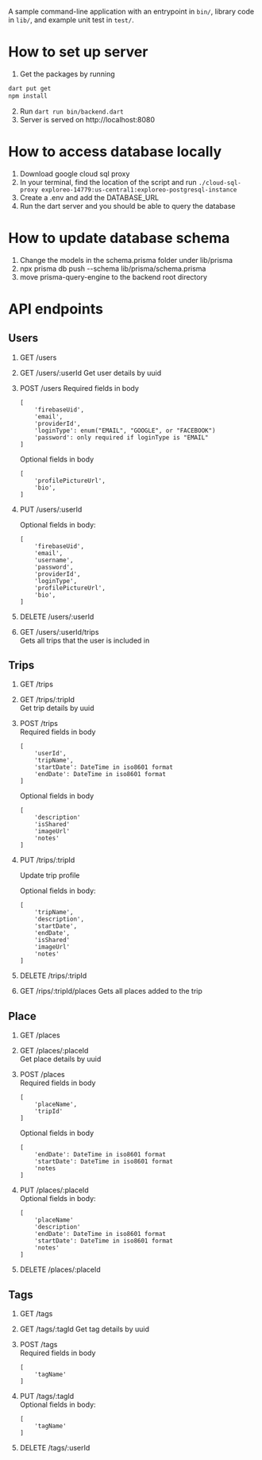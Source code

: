 A sample command-line application with an entrypoint in `bin/`, library code
in `lib/`, and example unit test in `test/`.

# How to set up server

1. Get the packages by running

```bash
dart put get
npm install
```

2. Run `dart run bin/backend.dart`
3. Server is served on http://localhost:8080

# How to access database locally

1. Download google cloud sql proxy
2. In your terminal, find the location of the script and run `./cloud-sql-proxy exploreo-14779:us-central1:exploreo-postgresql-instance`
3. Create a .env and add the DATABASE_URL
4. Run the dart server and you should be able to query the database

# How to update database schema

1. Change the models in the schema.prisma folder under lib/prisma
2. npx prisma db push --schema lib/prisma/schema.prisma
3. move prisma-query-engine to the backend root directory

# API endpoints

## Users

1. GET /users

2. GET /users/:userId
   Get user details by uuid

3. POST /users 
   Required fields in body

    ```
    [
        'firebaseUid',
        'email',
        'providerId',
        'loginType': enum("EMAIL", "GOOGLE", or "FACEBOOK")
        'password': only required if loginType is "EMAIL"
    ]
    ```

    Optional fields in body

    ```
    [
        'profilePictureUrl',
        'bio',
    ]
    ```

4. PUT /users/:userId  

    Optional fields in body:

    ```
    [
        'firebaseUid',
        'email',
        'username',
        'password',
        'providerId',
        'loginType',
        'profilePictureUrl',
        'bio',
    ]
    ```

5. DELETE /users/:userId

6. GET /users/:userId/trips  
   Gets all trips that the user is included in

## Trips

1. GET /trips

2. GET /trips/:tripId  
   Get trip details by uuid

3. POST /trips  
   Required fields in body

    ```
    [
        'userId',
        'tripName',
        'startDate': DateTime in iso8601 format
        'endDate': DateTime in iso8601 format
    ]
    ```

    Optional fields in body

    ```
    [
        'description'
        'isShared'
        'imageUrl'
        'notes'
    ]
    ```

4. PUT /trips/:tripId  

    Update trip profile

    Optional fields in body:

    ```
    [
        'tripName',
        'description',
        'startDate',
        'endDate',
        'isShared'
        'imageUrl'
        'notes'
    ]
    ```

5. DELETE /trips/:tripId

6. GET /rips/:tripId/places
   Gets all places added to the trip

## Place

1. GET /places

2. GET /places/:placeId  
   Get place details by uuid

3. POST /places  
   Required fields in body

    ```
    [
        'placeName',
        'tripId'
    ]
    ```

    Optional fields in body

    ```
    [
        'endDate': DateTime in iso8601 format
        'startDate': DateTime in iso8601 format
        'notes
    ]
    ```

4. PUT /places/:placeId  
    Optional fields in body:

    ```
    [
        'placeName'
        'description'
        'endDate': DateTime in iso8601 format
        'startDate': DateTime in iso8601 format
        'notes'
    ]
    ```

5. DELETE /places/:placeId

## Tags

1. GET /tags

2. GET /tags/:tagId
   Get tag details by uuid

3. POST /tags  
   Required fields in body

    ```
    [
        'tagName'
    ]
    ```

4. PUT /tags/:tagId  
    Optional fields in body:

    ```
    [
        'tagName'
    ]
    ```

5. DELETE /tags/:userId
